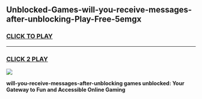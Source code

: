 
## Unblocked-Games-will-you-receive-messages-after-unblocking-Play-Free-5emgx
<h3>
<a href="https://premium76.site?title=will-you-receive-messages-after-unblocking&ref=18A1">CLICK TO PLAY</a></h3>
<hr>

<h3>
<a href="https://premium76.site?title=will-you-receive-messages-after-unblocking&ref=18A1">CLICK 2 PLAY</a>
  
</h3>

<a href="https://premium76.site?title=will-you-receive-messages-after-unblocking&ref=18A1"><img src="https://clearcache.store/games.png"></a>


**will-you-receive-messages-after-unblocking games unblocked: Your Gateway to Fun and Accessible Online Gaming**
